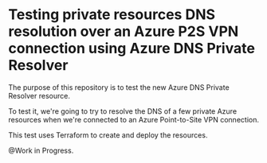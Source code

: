 # Testing private resources DNS resolution over an Azure P2S VPN connection using Azure DNS Private Resolver

The purpose of this repository is to test the new Azure DNS Private Resolver resource.

To test it, we're going to try to resolve the DNS of a few private Azure resources when we're connected to an Azure Point-to-Site VPN connection.

This test uses Terraform to create and deploy the resources.

@Work in Progress.
